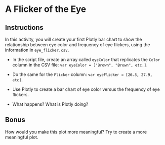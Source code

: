 # A Flicker of the Eye

## Instructions

In this activity, you will create your first Plotly bar chart to show the relationship between eye color and frequency of eye flickers, using the information in `eye_flicker.csv`.

* In the script file, create an array called `eyeColor` that replicates the `Color` column in the CSV file: `var eyeColor = ["Brown", "Brown", etc.]`.

* Do the same for the `Flicker` column: `var eyeFlicker = [26.8, 27.9, etc]`.

* Use Plotly to create a bar chart of eye color versus the frequency of eye flickers.

* What happens? What is Plotly doing?

## Bonus

How would you make this plot more meaningful? Try to create a more meaningful plot.
